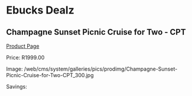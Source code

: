 
# Ebucks Dealz
## Champagne Sunset Picnic Cruise for Two - CPT
[Product Page](https://www.ebucks.com/web/shop/productSelected.do?prodId=356732562&catId=322194367)

Price: R1999.00

Image: /web/cms/system/galleries/pics/prodimg/Champagne-Sunset-Picnic-Cruise-for-Two-CPT_300.jpg

Savings: 


	
